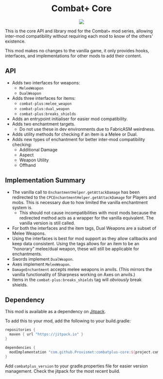<div align="center">

# Combat+ Core
[![](https://img.shields.io/jitpack/version/com.github.Provismet/combatplus-core?style=flat-square&logo=jitpack&color=F6F6F6)](https://jitpack.io/#Provismet/combatplus-core)

</div>

This is the core API and library mod for the Combat+ mod series, allowing inter-mod compatibility without requiring each mod to know of the others' existence.

This mod makes no changes to the vanilla game, it only provides hooks, interfaces, and implementations for other mods to add their content.

## API
- Adds two interfaces for weapons:
  - `MeleeWeapon`
  - `DualWeapon`
- Adds three interfaces for items:
  - `combat-plus:melee_weapon`
  - `combat-plus:dual_weapon`
  - `combat-plus:breaks_shields`
- Adds an entrypoint initialiser for easier mod compatibility.
- Adds two enchantment targets.
  - Do not use these in dev environments due to FabricASM weirdness.
- Adds utility methods for checking if an item is a Melee or Dual.
- Adds new types of enchantment for better inter-mod compatibility checking:
  - Additional Damage
  - Aspect
  - Weapon Utility
  - Offhand

## Implementation Summary
- The vanilla call to `EnchantmentHelper.getAttackDamage` has been redirected to the `CPCEnchantmentHelper.getAttackDamage` for Players and mobs. This is necessary due to how limited the vanilla enchantment system is.
  - This should not cause incompatibilities with most mods because the redirected method acts as a wrapper for the vanilla equivalent. The vanilla version is still called.
- For both the interfaces and the item tags, Dual Weapons are a subset of Melee Weapons.
- Using the interfaces is best for mod support as they allow callbacks and keep data consistent. Using the tags allows for an item to be an "honorary" melee/dual weapon, these will still be applicable for enchantments.
- Swords implement `DualWeapon`.
- Axes implement `MeleeWeapon`.
- `DamageEnchantment` accepts melee weapons in anvils. (This mirrors the vanilla functionality of Sharpness working on Axes on anvils.)
- Items in the `combat-plus:breaks_shields` tag will _obviously_ break shields.

## Dependency
This mod is available as a dependency on [Jitpack](https://jitpack.io/#Provismet/combatplus-core).

To add this to your mod, add the following to your build.gradle:
```gradle
repositories {
  maven { url "https://jitpack.io" }
}
```

```gradle
dependencies {
  modImplementation "com.github.Provismet:combatplus-core:${project.combatplus_version}"
}
```

Add `combatplus_version` to your gradle.properties file for easier version management. Check the jitpack for the most recent build.
